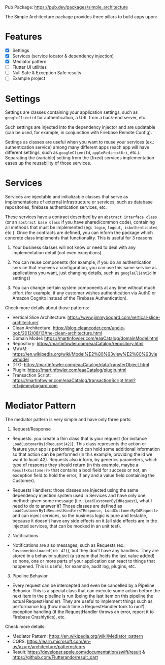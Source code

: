 Pub Package: https://pub.dev/packages/simple_architecture

The Simple Architecture package provides three pillars to build apps upon:

# Features
- [x] Settings
- [x] Services (service locator & dependency injection)
- [x] Mediator pattern
- [ ] Flutter UI utilities
- [ ] Null Safe & Exception Safe results
- [ ] Example project

# Settings

Settings are classes containing your application settings, such as `googleClientid` for authentication, a URL from a back-end server, etc.

Such settings are injected into the dependency injector and are updatable (can be used, for example, in conjunction with Firebase Remote Config).

Settings as classes are useful when you want to reuse your services (ex.: authentication service) among many different apps (each app will have different settings, such as `googleClientId`, `appleRedirectUri`, etc.). Separating the (variable) setting from the (fixed) services implementation eases up the reusability of those services.

# Services

Services are injectable and initializable classes that serve as implementations of external infrastructure or services, such as database repositories, firebase authentication services, etc.

These services have a contract described by an `abstract interface class` (or an `abstract base class` if you have shared/common code), containing all methods that must be implemented (eg:` login`, `logout`,` isAuthenticated`, etc.). Once the contracts are defined, you can inform the package which concrete class implements that functionality. This is useful for 3 reasons:

1) Your business classes will not know or need to deal with any implementation detail (not even exceptions).

2) You can reuse components (for example, if you do an authentication service that receives a configuration, you can use this same service as applications you want, just changing details, such as `googleClientId` in settings)

3) You can change certain system components at any time without much effort (for example, if any customer wishes authentication via Auth0 or Amazon Cognito instead of the Firebase Authentication).

Check more details about those patterns:

* Vertical Slice Architecture: https://www.jimmybogard.com/vertical-slice-architecture/
* Clean Architecture: https://blog.cleancoder.com/uncle-bob/2012/08/13/the-clean-architecture.html
* Domain Model: https://martinfowler.com/eaaCatalog/domainModel.html
* Repository: https://martinfowler.com/eaaCatalog/repository.html
* MVVM: https://en.wikipedia.org/wiki/Model%E2%80%93view%E2%80%93viewmodel
* DTO: https://martinfowler.com/eaaCatalog/dataTransferObject.html
* Plugin: https://martinfowler.com/eaaCatalog/plugin.html
* Transaction Script: https://martinfowler.com/eaaCatalog/transactionScript.html?ref=jimmybogard.com

# Mediator Pattern

The mediator pattern is very simple and have only three parts:

1) Request/Response

  * Requests: you create a thin class that is your request (for instance `LoadCustomerByIdRequest(42)`). This class represents the action or feature your app is performing and can hold some additional information so that action can be performed (in this example, providing the id we want to load: 42). Requests also inform, by generics parameters, which type of response they should return (in this example, maybe a `Result<Customer?>` that contains a bool field for success or not, an exception field to hold the error, if any and a value field containing the Customer).

* Requests Handlers: those classes are injected using the same dependency injection system used in Services and have only one method: given some message (i.e.: `LoadCustomerByIdRequest`), what I need to do to answer it? Those classes are defined as `LoadCustomerByIdRequestHandler<TResponse, LoadCustomerByIdRequest>` and can inject services, so the business logic is pure and testable, because it doesn't have any side effects on it (all side effects are in the injected services, that can be mocked in an unit test).

2) Notifications

* Notifications are also messages, such as Requests (ex.: `CustomerWasLoaded(id: 42)`), but they don't have any handlers. They are stored in a behavior subject (a stream that holds the last value added) so none, one or more parts of your application can react to things that happened. This is useful, for example, audit log, plugins, etc.

3) Pipeline Behavior

* Every request can be intercepted and even be cancelled by a Pipeline Behavior. This is a special class that can execute some action before the next item in the pipeline is run (being the last item on this pipeline the actual RequestHandler). They are useful to implement things such as performance log (how much time a RequestHandler took to run?), exception handling (if the RequestHandler throws an error, report it to Firebase Crashlytics), etc.

Check more details:
* Mediator Pattern: https://en.wikipedia.org/wiki/Mediator_pattern
* CQRS: https://learn.microsoft.com/en-us/azure/architecture/patterns/cqrs
* Result: https://developer.apple.com/documentation/swift/result & https://github.com/Flutterando/result_dart